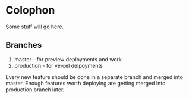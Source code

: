 # Colophon

Some stuff will go here.

## Branches

1. master - for preview deployments and work
2. production - for vercel delpoyments

Every new feature should be done in a separate branch and merged into master. Enough features worth deploying are getting merged into production branch later.
